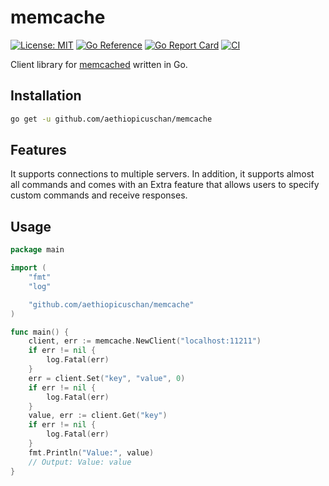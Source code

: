 # memcache

[![License: MIT](https://img.shields.io/badge/License-MIT-brightgreen?style=flat-square)](/LICENSE)
[![Go Reference](https://pkg.go.dev/badge/github.com/aethiopicuschan/memcache.svg)](https://pkg.go.dev/github.com/aethiopicuschan/memcache)
[![Go Report Card](https://goreportcard.com/badge/github.com/aethiopicuschan/memcache)](https://goreportcard.com/report/github.com/aethiopicuschan/memcache)
[![CI](https://github.com/aethiopicuschan/memcache/actions/workflows/ci.yaml/badge.svg)](https://github.com/aethiopicuschan/memcache/actions/workflows/ci.yaml)

Client library for [memcached](https://memcached.org/) written in Go.

## Installation

```bash
go get -u github.com/aethiopicuschan/memcache
```

## Features

It supports connections to multiple servers. In addition, it supports almost all commands and comes with an Extra feature that allows users to specify custom commands and receive responses.

## Usage

```go
package main

import (
	"fmt"
	"log"

	"github.com/aethiopicuschan/memcache"
)

func main() {
	client, err := memcache.NewClient("localhost:11211")
	if err != nil {
		log.Fatal(err)
	}
	err = client.Set("key", "value", 0)
	if err != nil {
		log.Fatal(err)
	}
	value, err := client.Get("key")
	if err != nil {
		log.Fatal(err)
	}
	fmt.Println("Value:", value)
	// Output: Value: value
}
```
